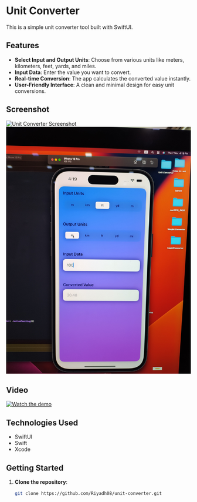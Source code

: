 # Unit Converter

This is a simple unit converter tool built with SwiftUI.

## Features

- **Select Input and Output Units**: Choose from various units like meters, kilometers, feet, yards, and miles.
- **Input Data**: Enter the value you want to convert.
- **Real-time Conversion**: The app calculates the converted value instantly.
- **User-Friendly Interface**: A clean and minimal design for easy unit conversions.

## Screenshot
![Unit Converter Screenshot](IMG_20241107_161850.jpg)
![Unit Converter Screenshot](IMG_20241107_161859.jpg)

## Video

[![Watch the demo](https://img.youtube.com/vi/0SRo7GG3vZs/0.jpg)](https://www.youtube.com/watch?v=0SRo7GG3vZs)



## Technologies Used

- SwiftUI
- Swift
- Xcode

## Getting Started

1. **Clone the repository**:
   ```bash
   git clone https://github.com/Riyadh08/unit-converter.git


